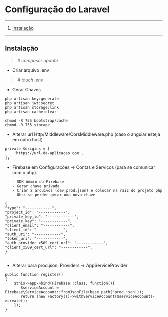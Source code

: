 # Configuração do Laravel 
*******
 1. [Instalação](#install)

*******
<div id='install'/>

## Instalação<br>
>*# composer update*
* Criar arquivo .env
>*# touch .env*
* Gerar Chaves
```
php artisan key:generate
php artisan jwt:secret
php artisan storage:link
php artisan cache:clear

chmod -R 755 bootstrap/cache
chmod -R 755 storage

```
* Alterar url Http/Middleware/CorsMiddleware.php (caso o angular esteja em outro host)
````
private $origins = [
    'https://url-da-aplicacao.com',
];
````    

* Firebase em Configurações -> Contas e Serviços (para se comunicar com o php).
  
      - SDK Admin do Firebase
      - Gerar chave privada 
      - Criar 2 arquivos (dev,prod.json) e colocar na raiz do projeto php
      - Obs: se perder gerar uma nova chave
````
{
"type": "------------",
"project_id": "------------",
"private_key_id": "------------",
"private_key": "------------",
"client_email": "------------",
"client_id": "------------",
"auth_uri": "------------",
"token_uri": "------------",
"auth_provider_x509_cert_url": "------------",
"client_x509_cert_url": "------------",
}
  
````

* Alterar para prod.json:  Providers -> AppServiceProvider
````
public function register()
{
    $this->app->bind(Firebase::class, function(){
       $serviceAccount = Firebase\ServiceAccount::fromJsonFile(base_path('prod.json'));
       return (new Factory())->withServiceAccount($serviceAccount)->create();
    });
}
````


